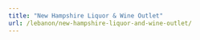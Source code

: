 ```yaml
---
title: "New Hampshire Liquor & Wine Outlet"
url: /lebanon/new-hampshire-liquor-and-wine-outlet/
---
```

